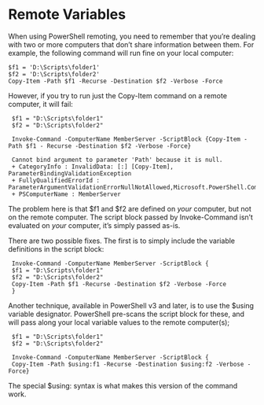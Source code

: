 # Remote Variables

When using PowerShell remoting, you need to remember that you’re dealing with two or more computers that don’t share information between them. For example, the following command will run fine on your local computer:

```
$f1 = 'D:\Scripts\folder1'
$f2 = 'D:\Scripts\folder2'
Copy-Item -Path $f1 -Recurse -Destination $f2 -Verbose -Force
```

However, if you try to run just the Copy-Item command on a remote computer, it will fail:

```
 $f1 = "D:\Scripts\folder1"
 $f2 = "D:\Scripts\folder2"

 Invoke-Command -ComputerName MemberServer -ScriptBlock {Copy-Item -Path $f1 - Recurse -Destination $f2 -Verbose -Force}
 
 Cannot bind argument to parameter 'Path' because it is null.
 + CategoryInfo : InvalidData: [:] [Copy-Item], ParameterBindingValidationException
 + FullyQualifiedErrorId : ParameterArgumentValidationErrorNullNotAllowed,Microsoft.PowerShell.Commands.CopyItemCommand
 + PSComputerName : MemberServer

```

The problem here is that $f1 and $f2 are defined on _your_ computer, but not on the remote computer. The script block passed by Invoke-Command isn’t evaluated on _your_ computer, it’s simply passed as-is.

There are two possible fixes. The first is to simply include the variable definitions in the script block:

```
 Invoke-Command -ComputerName MemberServer -ScriptBlock {
 $f1 = "D:\Scripts\folder1"
 $f2 = "D:\Scripts\folder2"
 Copy-Item -Path $f1 -Recurse -Destination $f2 -Verbose -Force
 }
 ```
 
Another technique, available in PowerShell v3 and later, is to use the $using variable designator. PowerShell pre-scans the script block for these, and will pass along your local variable values to the remote computer(s);

```
 $f1 = "D:\Scripts\folder1"
 $f2 = "D:\Scripts\folder2"
 
 Invoke-Command -ComputerName MemberServer -ScriptBlock {
 Copy-Item -Path $using:f1 -Recurse -Destination $using:f2 -Verbose -Force}
```

The special $using: syntax is what makes this version of the command work.
 